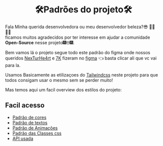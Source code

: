 #
<h1 align="center"> 🛠Padrões do projeto🛠 </h1>

Fala Minha querida desenvolvedora ou meu desenvolvedor beleza?😎 👩‍💻 🧑‍💻<br> ficamos muitos agradecidos por ter interesse em ajudar a comunidade **Open-Source** nesse projeto🎆🤓🎆.

Bem vamos lá o projeto segue todo este padrão do figma onde nossos queridos [NexTurHe4rt](https://twitter.com/NexturHe4rt) e  [7K](https://twitter.com/setekpro) fizeram no [figma](https://www.figma.com/file/49ZMlS0hGlkOLssyboLg0P/He4rt-Devs?node-id=0%3A1) 👈 basta clicar ali que vc vai para la. <br>

Usamos Basicamente as etilizaçoes do [Tailwindcss](https://tailwindcss.com/) neste projeto para que todos consigam usar o mesmo sem se perder muito! <br>

Mas temos aqui um facil overview dos estilos do projeto:

## Facil acesso
 * [Padrão de cores](./Cores.md) 
 * [Padrão de textos](./Textos.md)
 * [Padrão de Animações](./Animacoes.md)
 * [Padrão das Classes css](./Classes-css.md)
 * [API usada](./Api.md)